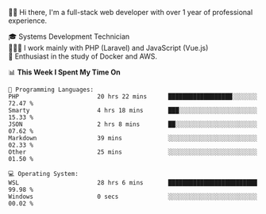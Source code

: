 🧑🏻 Hi there, I'm a full-stack web developer with over 1 year of professional experience.

🎓 Systems Development Technician<br/>
🧑🏻‍💻 I work mainly with PHP (Laravel) and JavaScript (Vue.js)<br/>
📘 Enthusiast in the study of Docker and AWS.<br/>

<!--START_SECTION:waka-->
📊 **This Week I Spent My Time On** 

```text
💬 Programming Languages: 
PHP                      20 hrs 22 mins      ██████████████████░░░░░░░   72.47 % 
Smarty                   4 hrs 18 mins       ███░░░░░░░░░░░░░░░░░░░░░░   15.33 % 
JSON                     2 hrs 8 mins        ██░░░░░░░░░░░░░░░░░░░░░░░   07.62 % 
Markdown                 39 mins             ░░░░░░░░░░░░░░░░░░░░░░░░░   02.33 % 
Other                    25 mins             ░░░░░░░░░░░░░░░░░░░░░░░░░   01.50 % 

💻 Operating System: 
WSL                      28 hrs 6 mins       █████████████████████████   99.98 % 
Windows                  0 secs              ░░░░░░░░░░░░░░░░░░░░░░░░░   00.02 % 

```


<!--END_SECTION:waka-->
